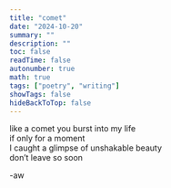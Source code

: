 ```yaml
---
title: "comet"
date: "2024-10-20"
summary: ""
description: ""
toc: false
readTime: false
autonumber: true
math: true
tags: ["poetry", "writing"]
showTags: false
hideBackToTop: false
---
```


like a comet you burst into my life    
if only for a moment  
I caught a glimpse of unshakable beauty  
don’t leave so soon  

  
-aw